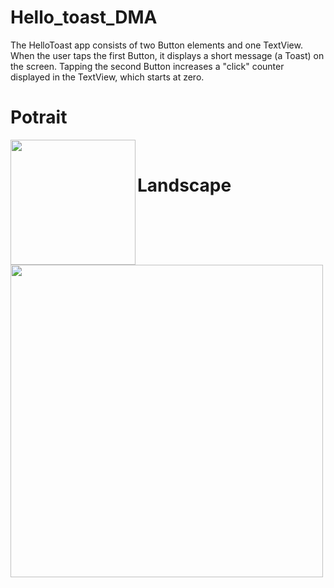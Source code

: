 # Hello_toast_DMA
The HelloToast app consists of two Button elements and one TextView. When the user taps the first Button, it displays a short message (a Toast) on the screen. Tapping the second Button increases a "click" counter displayed in the TextView, which starts at zero.
<h1>Potrait</h1>
<img src="https://i.imgur.com/WPysaeC.gif" width=200 align=left> <br>
<h1>Landscape</h1><br>
<img src="https://i.imgur.com/eiQKWm6.gif" width=500 align=left>
